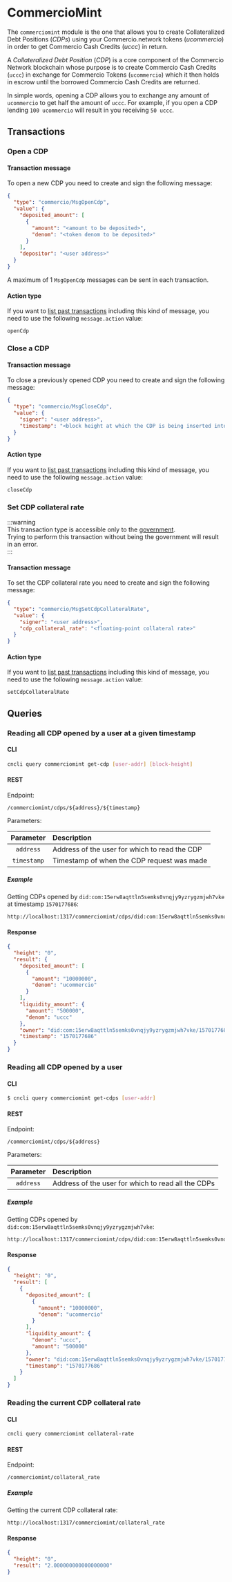 # CommercioMint

The `commerciomint` module is the one that allows you to create Collateralized Debt Positions (*CDPs*) using your 
Commercio.network tokens (*ucommercio*) in order to get Commercio Cash Credits (*uccc*) in return.

A *Collateralized Debt Position* (*CDP*) is a core component of the Commercio Network blockchain whose purpose is to
create Commercio Cash Credits (`uccc`) in exchange for Commercio Tokens (`ucommercio`) which it then holds in
escrow until the borrowed Commercio Cash Credits are returned.

In simple words, opening a CDP allows you to exchange any amount of `ucommercio` to get half the amount of `uccc`. 
For example, if you open a CDP lending `100 ucommercio` will result in you receiving `50 uccc`.    

## Transactions

### Open a CDP

#### Transaction message
To open a new CDP you need to create and sign the following message:
  
```json
{
  "type": "commercio/MsgOpenCdp",
  "value": {
    "deposited_amount": [
      {
        "amount": "<amount to be deposited>",
        "denom": "<token denom to be deposited>"
      }
    ],
    "depositor": "<user address>"
  }
}
```

A maximum of 1 `MsgOpenCdp` messages can be sent in each transaction.

#### Action type
If you want to [list past transactions](../../../developers/listing-transactions.md) including this kind of message,
you need to use the following `message.action` value: 

```
openCdp
```  

### Close a CDP

#### Transaction message

To close a previously opened CDP you need to create and sign the following message:

```json
{
  "type": "commercio/MsgCloseCdp",
  "value": {
    "signer": "<user address>",
    "timestamp": "<block height at which the CDP is being inserted into the chain>"
  }
}
```

#### Action type
If you want to [list past transactions](../../../developers/listing-transactions.md) including this kind of message,
you need to use the following `message.action` value: 

```
closeCdp
```  

### Set CDP collateral rate

:::warning  
This transaction type is accessible only to the [government](../../government/README.md).  
Trying to perform this transaction without being the government will result in an error.  
:::

#### Transaction message

To set the CDP collateral rate you need to create and sign the following message:

```json
{
  "type": "commercio/MsgSetCdpCollateralRate",
  "value": {
    "signer": "<user address>",
    "cdp_collateral_rate": "<floating-point collateral rate>"
  }
}
```

#### Action type
If you want to [list past transactions](../../../developers/listing-transactions.md) including this kind of message,
you need to use the following `message.action` value: 

```
setCdpCollateralRate
```  

## Queries

### Reading all CDP opened by a user at a given timestamp

#### CLI

```bash
cncli query commerciomint get-cdp [user-addr] [block-height]
```

#### REST

Endpoint:  

```
/commerciomint/cdps/${address}/${timestamp}
```

Parameters:

| Parameter | Description |
| :-------: | :---------- | 
| `address` | Address of the user for which to read the CDP |
| `timestamp`| Timestamp of when the CDP request was made |

##### Example 

Getting CDPs opened by `did:com:15erw8aqttln5semks0vnqjy9yzrygzmjwh7vke` at timestamp `1570177686`:
```
http://localhost:1317/commerciomint/cdps/did:com:15erw8aqttln5semks0vnqjy9yzrygzmjwh7vke/1570177686
```
#### Response
```json
{
  "height": "0",
  "result": {
    "deposited_amount": [
      {
        "amount": "10000000",
        "denom": "ucommercio"
      }
    ],
    "liquidity_amount": {
      "amount": "500000",
      "denom": "uccc"
    },
    "owner": "did:com:15erw8aqttln5semks0vnqjy9yzrygzmjwh7vke/1570177686",
    "timestamp": "1570177686"
  }
}
```

### Reading all CDP opened by a user

#### CLI

```sh
$ cncli query commerciomint get-cdps [user-addr]
```

#### REST

Endpoint:
   
```
/commerciomint/cdps/${address}
```

Parameters:

| Parameter | Description |
| :-------: | :---------- | 
| `address` | Address of the user for which to read all the CDPs |

##### Example

Getting CDPs opened by `did:com:15erw8aqttln5semks0vnqjy9yzrygzmjwh7vke`:

```
http://localhost:1317/commerciomint/cdps/did:com:15erw8aqttln5semks0vnqjy9yzrygzmjwh7vke
```

#### Response
```json
{
  "height": "0",
  "result": [
    {
      "deposited_amount": [
        {
          "amount": "10000000",
          "denom": "ucommercio"
        }
      ],
      "liquidity_amount": {
        "denom": "uccc",
        "amount": "500000"
      },
      "owner": "did:com:15erw8aqttln5semks0vnqjy9yzrygzmjwh7vke/1570177686",
      "timestamp": "1570177686"
    }
  ]
}
```

### Reading the current CDP collateral rate

#### CLI

```bash
cncli query commerciomint collateral-rate
```

#### REST

Endpoint:
   
```
/commerciomint/collateral_rate
```

##### Example

Getting the current CDP collateral rate:

```
http://localhost:1317/commerciomint/collateral_rate
```

#### Response
```json
{
  "height": "0",
  "result": "2.000000000000000000"
}
```